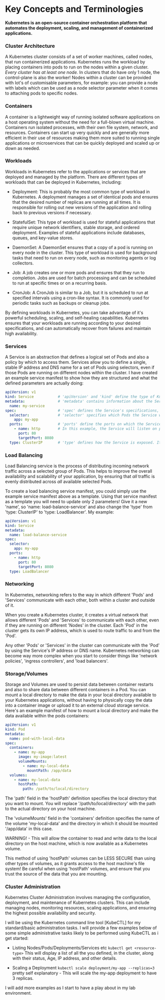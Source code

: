 # Key Concepts and Terminologies
**Kubernetes is an open-source container orchestration platform that automates the deployment, scaling, and management of containerized applications.**

### Cluster Architecture
A Kubernetes cluster consists of a set of worker machines, called nodes, that run containerized applications. Kubernetes runs the workload by placing containers into pods to run on the nodes within a given cluster.
*Every cluster has at least one node.* In clusters that do have only 1 node, the control-plane is also the worker! Nodes within a cluster can be provided with lot's of customisable parameters, for example: you can provide a node with labels which can be used as a node selector parameter when it comes to attaching pods to specific nodes.

### Containers
A container is a lightweight way of running isolated software applications on a host operating system without the need for a full-blown virtual machine. Containers  run isolated processes, with their own file system, network, and resources. Containers can start up very quickly and are generally more efficient in their use of resources making them more suited to running single applications or microservices that can be quickly deployed and scaled up or down as needed.

### Workloads
Workloads in Kubernetes refer to the applications or services that are deployed and managed by the platform.
There are different types of workloads that can be deployed in Kubernetes, including:

- Deployment: This is probably the most common type of workload in Kubernetes. A deployment manages a set of identical pods and ensures that the desired number of replicas are running at all times. It is responsible for rolling out new versions of the application and rolling back to previous versions if necessary.

- StatefulSet: This type of workload is used for stateful applications that require unique network identifiers, stable storage, and ordered deployment. Examples of stateful applications include databases, queues, and key-value stores.

- DaemonSet: A DaemonSet ensures that a copy of a pod is running on every node in the cluster. This type of workload is used for background tasks that need to run on every node, such as monitoring agents or log collectors.

- Job: A job creates one or more pods and ensures that they run to completion. Jobs are used for batch processing and can be scheduled to run at specific times or on a recurring basis.

- CronJob: A CronJob is similar to a Job, but it is scheduled to run at specified intervals using a cron-like syntax. It is commonly used for periodic tasks such as backups or cleanup jobs.

By defining workloads in Kubernetes, you can take advantage of it's powerful scheduling, scaling, and self-healing capabilities. Kubernetes ensures that your workloads are running according to your desired specifications, and can automatically recover from failures and maintain high availability.

### Services
A Service is an abstraction that defines a logical set of Pods and also a policy by which to access them. Services allow you to define a single, stable IP address and DNS name for a set of Pods using selectors, even if those Pods are running on different nodes within the cluster.
I have created an example service manifest to show how they are structured and what the defined parameters are actually doing:

```yaml
apiVersion: v1
kind: Service           # 'apiVersion' and 'kind' define the type of Kubernetes object being created, in this case, a Service.
metadata:               # 'metadata' contains information about the Service, such as its name.
  name: my-service      
spec:                   # 'spec' defines the Service's specifications, including the 'selector', 'ports', and 'type'.
  selector:             # 'selector' specifies which Pods the Service will route traffic to. In this example, it selects Pods with the label 'app: my-app'.
    app: my-app
  ports:                # 'ports' define the ports on which the Service will listen for traffic. 
    - name: http        # In this example, the Service will listen on port '80' and forward traffic to port '8080' on the selected Pods.
      port: 80
      targetPort: 8080
  type: ClusterIP       # 'type' defines how the Service is exposed. It is set to 'ClusterIP', which means the Service is only accessible from within the cluster.

```

### Load Balancing
Load Balancing service is the process of distributing incoming network traffic across a selected group of Pods. This helps to improve the overall availability and scalability of your application, by ensuring that *all* traffic is evenly distributed across *all* available selected Pods.

To create a load balancing service manifest, you could simply use the example service manifest above as a template. Using that service manifest as a template you will need to update only 2 parameters! Give it a new 'name', so 'name: load-balance-service' and also change the 'type' from 'type: ClusterIP' to 'type: LoadBalancer'. 
My example:

```yaml
apiVersion: v1
kind: Service
metadata:
  name: load-balance-service
spec:
  selector:
    app: my-app
  ports:
    - name: http
      port: 80
      targetPort: 8080
  type: LoadBalancer

```

### Networking
In Kubernetes, networking refers to the way in which different 'Pods' and 'Services' communicate with each other, both within a cluster and outside of it.

When you create a Kubernetes cluster, it creates a virtual network that allows different 'Pods' and 'Services' to communicate with each other, even if they are running on different 'Nodes' in the cluster. Each 'Pod' in the cluster gets its own IP address, which is used to route traffic to and from the 'Pod'.

Any other 'Pods' or 'Services' in the cluster can communicate with the 'Pod' by using the Service's IP address or DNS name. Kubernetes networking can become way more complex when you start to consider things like 'network policies', 'ingress controllers', and 'load balancers'. 

### Storage/Volumes
Storage and Volumes are used to persist data between container restarts and also to share data between different containers in a Pod. You can mount a local directory to make the data in your local directory available to your Kubernetes applications, without having to physically copy the data into a container image or upload it to an external cloud storage service.
Here's an example manifest of how to mount a local directory and make the data available within the pods containers:

```yaml
apiVersion: v1
kind: Pod
metadata:
  name: pod-with-local-data
spec:
  containers:
    - name: my-app
      image: my-image:latest
      volumeMounts:
        - name: my-local-data
          mountPath: /app/data
  volumes:
    - name: my-local-data
      hostPath:
        path: /path/to/local/directory
```
The 'path' field in the 'hostPath' definition specifies the local directory that you want to mount. You will replace '/path/to/local/directory' with the path to the actual directory on your host machine.

The 'volumeMounts' field in the 'containers' definition specifies the name of the volume 'my-local-data' and the directory in which it should be mounted '/app/data' in this case.

WARNING! - This will allow the container to read and write data to the local directory on the host machine, which is now available as a Kubernetes volume.

This method of using 'hostPath' volumes can be LESS SECURE than using other types of volumes, as it grants access to the host machine's file system! Be careful when using 'hostPath' volumes, and ensure that you trust the source of the data that you are mounting.

### Cluster Administration
Kubernetes Cluster Administration involves managing the configuration, deployment, and maintenance of Kubernetes clusters. This can include managing nodes, monitoring resources, scaling applications, and ensuring the highest possible availability and security.

I will be using the Kubernetes command line tool [KubeCTL] for my standard/basic administration tasks. I will provide a few examples below of some simple administrative tasks likely to be performed using KubeCTL as i get started:

- Listing Nodes/Pods/Deployments/Services etc
`kubectl get <resource-type>` 
    This will display a list of all the <resource-type> you defined, in the cluster, along with their status, Age, IP address, and other details.

- Scaling a Deployment
`kubectl scale deployment/my-app --replicas=3`
    pretty self explanatory - This will scale the my-app deployment to have 3 replicas.

I will add more examples as I start to have a play about in my lab environment.